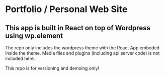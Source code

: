 # Portfolio / Personal Web Site

## This app is built in React on top of Wordpress using wp.element

The repo only includes the wordpress theme with the React App embeded inside the theme. Media files and plugins (including api server code) is not included here.

This repo is for versioning and demoing only!

